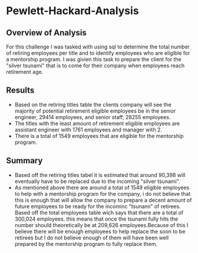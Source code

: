 # Pewlett-Hackard-Analysis
## Overview of Analysis
For this challenge I was tasked with using sql to determine  the total number of retiring employees per title and to identify employees who are eligible for a mentorship program. I was givien this task to prepare the client for the "silver tsunami" that is to come for their company when employees reach retirement age.
## Results
* Based on the retiring titles table the clients company will see the majority of potential retirement eligible employees be in the senior engineer, 29414 employees, and senior staff, 28255 employees. 
* The titles with the least amount of retirement eligible employees are assistant engineer with 1761 employees and manager with 2.
* There is a total of 1549 employees that are eligible for the mentorship program.
## Summary
* Based off the retiring titles tabel it is estimated that around 90,398 will eventually have to be replaced due to the incoming "silver tsunami".
* As mentioned above there are around a total of 1549  eligible employees to help with a mentorship program for the company, i do not believe that this is enough that will allow the company to prepare a decent amount of future employees to be ready for the incominc "tsunami" of retirees. Based off the total employees table wich says that there are a total of 300,024 employees. this means that once the tsunami fully hits the number should theoretically be at 209,626 employees.Because of this I believe there will be enough employees to help replace the soon to be retirees but I do not believe enough of them will have been well prepared by the mentorship program to fully replace them.
